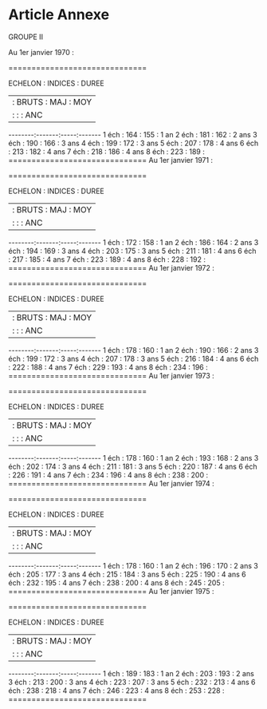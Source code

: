 # Article Annexe

GROUPE II

Au 1er janvier 1970 :

==============================

ECHELON :   INDICES   : DUREE

<table>
<tr>
<td>         : BRUTS : MAJ : MOY</td>
</tr>
<tr>
<td>         :       :     : ANC</td>
</tr>
</table>

--------:-------:-----:------- 1 éch   :  164  : 155 : 1 an 2 éch   :  181  : 162 : 2 ans 3 éch   :  190  : 166 : 3 ans 4 éch   :  199  : 172 : 3 ans 5 éch   :  207  : 178 : 4 ans 6 éch   :  213  : 182 : 4 ans 7 éch   :  218  : 186 : 4 ans 8 éch   :  223  : 189 : ==============================   Au 1er janvier 1971 :

==============================

ECHELON :   INDICES   : DUREE

<table>
<tr>
<td>         : BRUTS : MAJ : MOY</td>
</tr>
<tr>
<td>         :       :     : ANC</td>
</tr>
</table>

--------:-------:-----:------- 1 éch   :  172  : 158 : 1 an 2 éch   :  186  : 164 : 2 ans 3 éch   :  194  : 169 : 3 ans 4 éch   :  203  : 175 : 3 ans 5 éch   :  211  : 181 : 4 ans 6 éch   :  217  : 185 : 4 ans 7 éch   :  223  : 189 : 4 ans 8 éch   :  228  : 192 : ==============================  Au 1er janvier 1972 :

==============================

ECHELON :   INDICES   : DUREE

<table>
<tr>
<td>         : BRUTS : MAJ : MOY</td>
</tr>
<tr>
<td>         :       :     : ANC</td>
</tr>
</table>

--------:-------:-----:------- 1 éch   :  178  : 160 : 1 an 2 éch   :  190  : 166 : 2 ans 3 éch   :  199  : 172 : 3 ans 4 éch   :  207  : 178 : 3 ans 5 éch   :  216  : 184 : 4 ans 6 éch   :  222  : 188 : 4 ans 7 éch   :  229  : 193 : 4 ans 8 éch   :  234  : 196 : ==============================   Au 1er janvier 1973 :

==============================

ECHELON :   INDICES   : DUREE

<table>
<tr>
<td>         : BRUTS : MAJ : MOY</td>
</tr>
<tr>
<td>         :       :     : ANC</td>
</tr>
</table>

--------:-------:-----:------- 1 éch   :  178  : 160 : 1 an 2 éch   :  193  : 168 : 2 ans 3 éch   :  202  : 174 : 3 ans 4 éch   :  211  : 181 : 3 ans 5 éch   :  220  : 187 : 4 ans 6 éch   :  226  : 191 : 4 ans 7 éch   :  234  : 196 : 4 ans 8 éch   :  238  : 200 : ==============================   Au 1er janvier 1974 :

==============================

ECHELON :   INDICES   : DUREE

<table>
<tr>
<td>         : BRUTS : MAJ : MOY</td>
</tr>
<tr>
<td>         :       :     : ANC</td>
</tr>
</table>

--------:-------:-----:------- 1 éch   :  178  : 160 : 1 an 2 éch   :  196  : 170 : 2 ans 3 éch   :  205  : 177 : 3 ans 4 éch   :  215  : 184 : 3 ans 5 éch   :  225  : 190 : 4 ans 6 éch   :  232  : 195 : 4 ans 7 éch   :  238  : 200 : 4 ans 8 éch   :  245  : 205 : ==============================   Au 1er janvier 1975 :

==============================

ECHELON :   INDICES   : DUREE

<table>
<tr>
<td>         : BRUTS : MAJ : MOY</td>
</tr>
<tr>
<td>         :       :     : ANC</td>
</tr>
</table>

--------:-------:-----:------- 1 éch   :  189  : 183 : 1 an 2 éch   :  203  : 193 : 2 ans 3 éch   :  213  : 200 : 3 ans 4 éch   :  223  : 207 : 3 ans 5 éch   :  232  : 213 : 4 ans 6 éch   :  238  : 218 : 4 ans 7 éch   :  246  : 223 : 4 ans 8 éch   :  253  : 228 : ==============================
